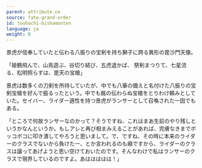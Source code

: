 ```yaml
---
parent: attribute.ce
source: fate-grand-order
id: touhachi-bishamonten
language: ja
weight: 0
---
```


景虎が信奉していたと伝わる八振りの宝剣を持ち獅子に跨る異形の毘沙門天像。

「姫鶴飛んで、山鳥遊ぶ、谷切り結び、五虎退かば、
祭剣まつりて、七星流る、松明照らすは、毘天の宝槍」

景虎は数多くの刀剣を所持していたが、中でも八華の備えと名付けた八振りの宝剣宝槍を好んで振るったという。中でも銘の伝わらぬ宝槍をとりわけ頼みとしていた。セイバー、ライダー適性を持つ景虎がランサーとして召喚された一因でもある。

「ところで何故ランサーなのかって？そうですね、これはまあ生前のやり残しというかなんというか。もしアレと再び相まみえることがあれば、完膚なきまでボッコボコに叩き潰してやろうと思いまして。で、ですね、その時に本来のライダーのクラスでないから負けたー、とか言われるのも癪ですから、ライダーのクラスは譲ってあげようと思い空けておいたのです。そんなわけで私はランサーのクラスで現界しているのですよ。あははははは！」
